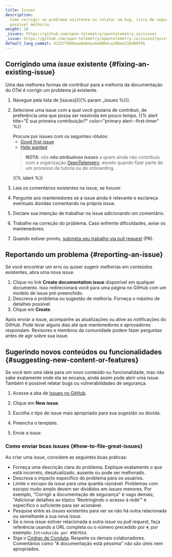 ```yaml
---
title: Issues
description:
  Como corrigir um problema existente ou relatar um bug, risco de segurança ou
  possível melhoria.
weight: 10
_issues: https://github.com/open-telemetry/opentelemetry.io/issues
_issue: https://github.com/open-telemetry/opentelemetry.io/issues?q=is%3Aissue+is%3Aopen+sort%3Aupdated-desc+label%3A
default_lang_commit: 41257fb00aaa8e04ac8a80b6ca10bee216d80f6b
---
```


<style>
  /* Force all list to be compact. */
  li > p {
    margin-bottom: 0;
  }

  /* Style "first time" alert */
  .alert--first-timer {
    margin: 0.5rem 0 !important;

    > blockquote {
      margin-top: 1rem;
      margin-bottom: 0;
      border-left-color: var(--bs-warning);
      background-color: var(--bs-danger-bg-subtle);
      > *:last-child {
        margin-bottom: 0;
      }
    }
  }
</style>

## Corrigindo uma _issue_ existente {#fixing-an-existing-issue}

Uma das melhores formas de contribuir para a melhoria da documentação do OTel é
corrigir um problema já existente.

1. Navegue pela lista de [issues]({{% param _issues %}}).
2. Selecione uma issue com a qual você gostaria de contribuir, de preferência
   uma que possa ser resolvida em pouco tempo. <a name="first-issue"></a>
   {{% alert title="É sua primeira contribuição?" color="primary alert--first-timer" %}}

   Procure por issues com os seguintes rótulos:
   - [Good first issue](<{{% param _issue %}}%22good+first+issue%22>)
   - [Help wanted](<{{% param _issue %}}%3A%22help+wanted%22>)

   > **NOTA**: nós **_não atribuímos issues_** a quem ainda não contribuiu com a
   > organização [OpenTelemetry][org], exceto quando fizer parte de um processo
   > de tutoria ou de onboarding.
   >
   > [org]: https://github.com/open-telemetry

   {{% /alert %}}

3. Leia os comentários existentes na issue, se houver.
4. Pergunte aos mantenedores se a issue ainda é relevante e esclareça eventuais
   dúvidas comentando na própria issue.
5. Declare sua intenção de trabalhar na issue adicionando um comentário.
6. Trabalhe na correção do problema. Caso enfrente dificuldades, avise os
   mantenedores.
7. Quando estiver pronto,
   [submeta seu trabalho via pull request](../pull-requests) (PR).

## Reportando um problema {#reporting-an-issue}

Se você encontrar um erro ou quiser sugerir melhorias em conteúdos existentes,
abra uma nova issue.

1. Clique no link **Create documentation issue** disponível em qualquer
   documento. Isso redirecionará você para uma página no GitHub com um modelo de
   issue pré-preenchido.
2. Descreva o problema ou sugestão de melhoria. Forneça o máximo de detalhes
   possível.
3. Clique em **Create**.

Após enviar a issue, acompanhe as atualizações ou ative as notificações do
GitHub. Pode levar alguns dias até que mantenedores e aprovadores respondam.
Revisores e membros da comunidade podem fazer perguntas antes de agir sobre sua
issue.

## Sugerindo novos conteúdos ou funcionalidades {#suggesting-new-content-or-features}

Se você tem uma ideia para um novo conteúdo ou funcionalidade, mas não sabe
exatamente onde ela se encaixa, ainda assim pode abrir uma issue. Também é
possível relatar bugs ou vulnerabilidades de segurança.

1. Acesse a aba de
   [Issues no GitHub](https://github.com/open-telemetry/opentelemetry.io/issues/new/).

2. Clique em **New issue**.

3. Escolha o tipo de issue mais apropriado para sua sugestão ou dúvida.

4. Preencha o template.

5. Envie a _issue_.

### Como enviar boas issues {#how-to-file-great-issues}

Ao criar uma _issue_, considere as seguintes boas práticas:

- Forneça uma descrição clara do problema. Explique exatamente o que está
  incorreto, desatualizado, ausente ou pode ser melhorado.
- Descreva o impacto específico do problema para os usuários.
- Limite o escopo da _issue_ para uma quantia razoável. Problemas com escopo
  muito amplo devem ser divididos em _issues_ menores. Por exemplo, "Corrigir a
  documentação de segurança" é vago demais; "Adicionar detalhes ao tópico
  'Restringindo o acesso à rede'" é específico o suficiente para ser acionável.
- Pesquise entre as _issues_ existentes para ver se não há outra relacionada ou
  semelhante a sua nova _issue_.
- Se a nova _issue_ estiver relacionada a outra _issue_ ou _pull request_, faça
  referência usando a URL completa ou o número precedido por `#`, por exemplo:
  `Introduzido por #987654`.
- Siga o
  [Código de Conduta](https://github.com/open-telemetry/community/blob/main/code-of-conduct.md).
  Respeite os demais colaboradores. Comentários como "A documentação está
  péssima" não são úteis nem apropriados.
